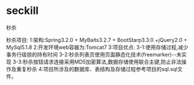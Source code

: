 # seckill
秒杀

秒杀项目: 
  1:架构:Spring3.2.0 + MyBaits3.2.7 + BootStarp3.3.0 +jQuery2.0 + MySql5.1.8 
  2:开发环境web容器为:Tomcat7 
  3:项目优点: 
    3-1:使用存储过程,减少事务行级锁的持有时间 
    3-2:秒杀列表页使用页面静态化技术(freemarker)--未实现 
    3-3:秒杀按钮请求连接采用MD5加密算法,数据存储使用联合主键,防止非法操作及重复秒杀 
  4:项目所涉及的数据库、表结构及存储过程参考项目的sql.sql文件。
